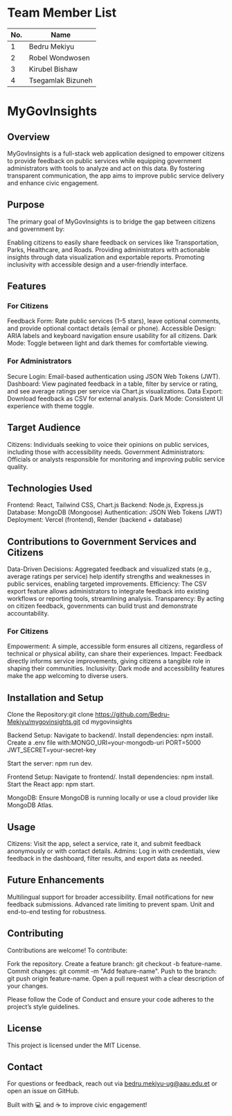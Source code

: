 # Team Member List

| No. | Name               |
|-----|--------------------|
| 1   | Bedru Mekiyu       |
| 2   | Robel Wondwosen    |
| 3   | Kirubel Bishaw     |
| 4   | Tsegamlak Bizuneh  |

# MyGovInsights 
## Overview
MyGovInsights  is a full-stack web application designed to empower citizens to provide feedback on public services while equipping government administrators with tools to analyze and act on this data. By fostering transparent communication, the app aims to improve public service delivery and enhance civic engagement.
## Purpose
The primary goal of MyGovInsights is to bridge the gap between citizens and government by:

Enabling citizens to easily share feedback on services like Transportation, Parks, Healthcare, and Roads.
Providing administrators with actionable insights through data visualization and exportable reports.
Promoting inclusivity with accessible design and a user-friendly interface.

## Features
### For Citizens

Feedback Form: Rate public services (1–5 stars), leave optional comments, and provide optional contact details (email or phone).
Accessible Design: ARIA labels and keyboard navigation ensure usability for all citizens.
Dark Mode: Toggle between light and dark themes for comfortable viewing.

### For Administrators

Secure Login: Email-based authentication using JSON Web Tokens (JWT).
Dashboard: View paginated feedback in a table, filter by service or rating, and see average ratings per service via Chart.js visualizations.
Data Export: Download feedback as CSV for external analysis.
Dark Mode: Consistent UI experience with theme toggle.

## Target Audience

Citizens: Individuals seeking to voice their opinions on public services, including those with accessibility needs.
Government Administrators: Officials or analysts responsible for monitoring and improving public service quality.

## Technologies Used

Frontend: React, Tailwind CSS, Chart.js
Backend: Node.js, Express.js
Database: MongoDB (Mongoose)
Authentication: JSON Web Tokens (JWT)
Deployment: Vercel (frontend), Render (backend + database)

## Contributions to Government Services and Citizens

Data-Driven Decisions: Aggregated feedback and visualized stats (e.g., average ratings per service) help identify strengths and weaknesses in public services, enabling targeted improvements.
Efficiency: The CSV export feature allows administrators to integrate feedback into existing workflows or reporting tools, streamlining analysis.
Transparency: By acting on citizen feedback, governments can build trust and demonstrate accountability.

### For Citizens

Empowerment: A simple, accessible form ensures all citizens, regardless of technical or physical ability, can share their experiences.
Impact: Feedback directly informs service improvements, giving citizens a tangible role in shaping their communities.
Inclusivity: Dark mode and accessibility features make the app welcoming to diverse users.

## Installation and Setup

Clone the Repository:git clone https://github.com/Bedru-Mekiyu/mygovinsights.git
cd mygovinsights


Backend Setup:
Navigate to backend/.
Install dependencies: npm install.
Create a .env file with:MONGO_URI=your-mongodb-uri
PORT=5000
JWT_SECRET=your-secret-key


Start the server: npm run dev.


Frontend Setup:
Navigate to frontend/.
Install dependencies: npm install.
Start the React app: npm start.


MongoDB: Ensure MongoDB is running locally or use a cloud provider like MongoDB Atlas.

## Usage

Citizens: Visit the app, select a service, rate it, and submit feedback anonymously or with contact details.
Admins: Log in with credentials, view feedback in the dashboard, filter results, and export data as needed.

## Future Enhancements

Multilingual support for broader accessibility.
Email notifications for new feedback submissions.
Advanced rate limiting to prevent spam.
Unit and end-to-end testing for robustness.

## Contributing
Contributions are welcome! To contribute:

Fork the repository.
Create a feature branch: git checkout -b feature-name.
Commit changes: git commit -m "Add feature-name".
Push to the branch: git push origin feature-name.
Open a pull request with a clear description of your changes.

Please follow the Code of Conduct and ensure your code adheres to the project’s style guidelines.
## License
This project is licensed under the MIT License.
## Contact
For questions or feedback, reach out via bedru.mekiyu-ug@aau.edu.et or open an issue on GitHub.

Built with 💻 and ☕ to improve civic engagement!
